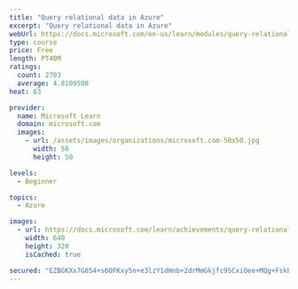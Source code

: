 ```yaml
---
title: "Query relational data in Azure"
excerpt: "Query relational data in Azure"
webUrl: https://docs.microsoft.com/en-us/learn/modules/query-relational-data/
type: course
price: Free
length: PT40M
ratings:
  count: 2703
  average: 4.8109508
heat: 63

provider:
  name: Microsoft Learn
  domain: microsoft.com
  images:
    - url: /assets/images/organizations/microsoft.com-50x50.jpg
      width: 50
      height: 50

levels:
  - Beginner

topics:
  - Azure

images:
  - url: https://docs.microsoft.com/learn/achievements/query-relational-data-azure-social.png
    width: 640
    height: 320
    isCached: true

secured: "EZBGKXx7G854+s6OFKxy5n+e3lzY1dHnb+2drMmGkjfc9SCxiOee+MQg+FskhbLny4k2BOeziWMTmAO0CCmZwEWliqeIm9ZAkLLWoZav0ocgQ0KDgWX4tgjRU6aOIwVWu0pU0KL/ZgfnjRvcbQPG8eNR/64Ww5NqQYBUDm0GikV/ivzWadThSA6EW90BJQnl9TDiXk3HNqHRCmQSH144aX9ZUFQUbuooWbwNxnxwqAIF5YpUkjBamw+ies/Jo2//NPjM3WVKUwLc92vUehsAEzY8P6xkvOy3Z5dEEX2j2yfpZ+QNV1wQpkHv4bpofSh+3g2rOgLWiANpiqWPO+9vjeEVLLnuTLsVKdHsZSdTwYd3F+O+qz/01a3FGJ7FDqWc6OczDK4I1z3RmCgbGvZ+r5R3+RoR6K3kvSzAIlIAGuI=;mea8rlkmfY2svv5Gh/lWxg=="
---
```


